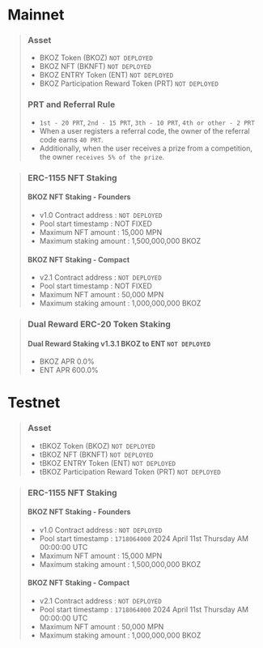 # Mainnet
>### Asset
> * BKOZ Token (BKOZ) `NOT DEPLOYED`
> * BKOZ NFT (BKNFT) `NOT DEPLOYED`
> * BKOZ ENTRY Token (ENT) `NOT DEPLOYED`
> * BKOZ Participation Reward Token (PRT) `NOT DEPLOYED`
>### PRT and Referral Rule
> * `1st - 20 PRT`, `2nd - 15 PRT`, `3th - 10 PRT`, `4th or other - 2 PRT`
> * When a user registers a referral code, the owner of the referral code earns `40 PRT`. 
> * Additionally, when the user receives a prize from a competition, the owner `receives 5% of the prize`.

> ### ERC-1155 NFT Staking
> #### BKOZ NFT Staking - Founders
> * v1.0 Contract address : `NOT DEPLOYED`
> * Pool start timestamp : NOT FIXED
> * Maximum NFT amount : 15,000 MPN
> * Maximum staking amount : 1,500,000,000 BKOZ
> #### BKOZ NFT Staking - Compact
> * v2.1 Contract address : `NOT DEPLOYED`
> * Pool start timestamp : NOT FIXED
> * Maximum NFT amount : 50,000 MPN
> * Maximum staking amount : 1,000,000,000 BKOZ

> ### Dual Reward ERC-20 Token Staking
> #### Dual Reward Staking v1.3.1 BKOZ to ENT `NOT DEPLOYED`
> * BKOZ APR 0.0%
> * ENT APR 600.0%

# Testnet
>### Asset
> * tBKOZ Token (BKOZ) `NOT DEPLOYED`
> * tBKOZ NFT (BKNFT) `NOT DEPLOYED`
> * tBKOZ ENTRY Token (ENT) `NOT DEPLOYED`
> * tBKOZ Participation Reward Token (PRT) `NOT DEPLOYED`

> ### ERC-1155 NFT Staking
> #### BKOZ NFT Staking - Founders
> * v1.0 Contract address : `NOT DEPLOYED`
> * Pool start timestamp : `1718064000` 2024 April 11st Thursday AM 00:00:00 UTC
> * Maximum NFT amount : 15,000 MPN
> * Maximum staking amount : 1,500,000,000 BKOZ
> #### BKOZ NFT Staking - Compact
> * v2.1 Contract address : `NOT DEPLOYED`
> * Pool start timestamp : `1718064000` 2024 April 11st Thursday AM 00:00:00 UTC
> * Maximum NFT amount : 50,000 MPN
> * Maximum staking amount : 1,000,000,000 BKOZ